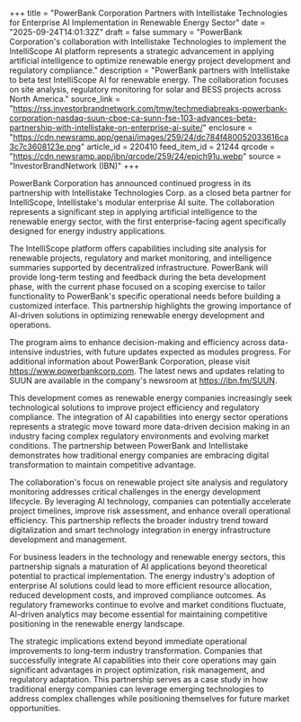 +++
title = "PowerBank Corporation Partners with Intellistake Technologies for Enterprise AI Implementation in Renewable Energy Sector"
date = "2025-09-24T14:01:32Z"
draft = false
summary = "PowerBank Corporation's collaboration with Intellistake Technologies to implement the IntelliScope AI platform represents a strategic advancement in applying artificial intelligence to optimize renewable energy project development and regulatory compliance."
description = "PowerBank partners with Intellistake to beta test IntelliScope AI for renewable energy. The collaboration focuses on site analysis, regulatory monitoring for solar and BESS projects across North America."
source_link = "https://rss.investorbrandnetwork.com/tmw/techmediabreaks-powerbank-corporation-nasdaq-suun-cboe-ca-sunn-fse-103-advances-beta-partnership-with-intellistake-on-enterprise-ai-suite/"
enclosure = "https://cdn.newsramp.app/genai/images/259/24/dc784f480052033616ca3c7c3608123e.png"
article_id = 220410
feed_item_id = 21244
qrcode = "https://cdn.newsramp.app/ibn/qrcode/259/24/epich91u.webp"
source = "InvestorBrandNetwork (IBN)"
+++

<p>PowerBank Corporation has announced continued progress in its partnership with Intellistake Technologies Corp. as a closed beta partner for IntelliScope, Intellistake's modular enterprise AI suite. The collaboration represents a significant step in applying artificial intelligence to the renewable energy sector, with the first enterprise-facing agent specifically designed for energy industry applications.</p><p>The IntelliScope platform offers capabilities including site analysis for renewable projects, regulatory and market monitoring, and intelligence summaries supported by decentralized infrastructure. PowerBank will provide long-term testing and feedback during the beta development phase, with the current phase focused on a scoping exercise to tailor functionality to PowerBank's specific operational needs before building a customized interface. This partnership highlights the growing importance of AI-driven solutions in optimizing renewable energy development and operations.</p><p>The program aims to enhance decision-making and efficiency across data-intensive industries, with future updates expected as modules progress. For additional information about PowerBank Corporation, please visit <a href="https://www.powerbankcorp.com" rel="nofollow" target="_blank">https://www.powerbankcorp.com</a>. The latest news and updates relating to SUUN are available in the company's newsroom at <a href="https://ibn.fm/SUUN" rel="nofollow" target="_blank">https://ibn.fm/SUUN</a>.</p><p>This development comes as renewable energy companies increasingly seek technological solutions to improve project efficiency and regulatory compliance. The integration of AI capabilities into energy sector operations represents a strategic move toward more data-driven decision making in an industry facing complex regulatory environments and evolving market conditions. The partnership between PowerBank and Intellistake demonstrates how traditional energy companies are embracing digital transformation to maintain competitive advantage.</p><p>The collaboration's focus on renewable project site analysis and regulatory monitoring addresses critical challenges in the energy development lifecycle. By leveraging AI technology, companies can potentially accelerate project timelines, improve risk assessment, and enhance overall operational efficiency. This partnership reflects the broader industry trend toward digitalization and smart technology integration in energy infrastructure development and management.</p><p>For business leaders in the technology and renewable energy sectors, this partnership signals a maturation of AI applications beyond theoretical potential to practical implementation. The energy industry's adoption of enterprise AI solutions could lead to more efficient resource allocation, reduced development costs, and improved compliance outcomes. As regulatory frameworks continue to evolve and market conditions fluctuate, AI-driven analytics may become essential for maintaining competitive positioning in the renewable energy landscape.</p><p>The strategic implications extend beyond immediate operational improvements to long-term industry transformation. Companies that successfully integrate AI capabilities into their core operations may gain significant advantages in project optimization, risk management, and regulatory adaptation. This partnership serves as a case study in how traditional energy companies can leverage emerging technologies to address complex challenges while positioning themselves for future market opportunities.</p>
